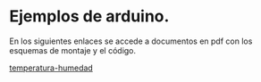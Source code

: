 # Ejemplos de arduino.  

En los siguientes enlaces se accede a documentos en pdf con los esquemas de montaje y el código.

[temperatura-humedad](jajulca/p1/temperatrura-lcd/Sensor_temperatura_humedad_DHT11.pdf)

